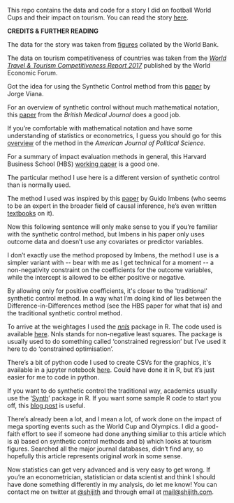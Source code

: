 This repo contains the data and code for a story I did on football World Cups and their impact on tourism. You can read the story [here](https://shijithpk.github.io/world_cup_tourism/index.html).

**CREDITS & FURTHER READING**

The data for the story was taken from [figures](https://data.worldbank.org/indicator/ST.INT.RCPT.CD?view=chart) collated by the World Bank.

The data on tourism competitiveness of countries was taken from the [*World Travel & Tourism Competitiveness Report 2017*](http://reports.weforum.org/travel-and-tourism-competitiveness-report-2017/downloads/) published by the World Economic Forum.

Got the idea for using the Synthetic Control method from this [paper](https://papers.ssrn.com/sol3/papers.cfm?abstract_id=3160934) by Jorge Viana.

For an overview of synthetic control without much mathematical notation, this [paper](http://jech.bmj.com/content/jech/early/2018/04/13/jech-2017-210106.full.pdf) from the *British Medical Journal* does a good job.

If you&rsquo;re comfortable with mathematical notation and have some understanding of statistics or econometrics, I guess you should go for this [overview](https://web.stanford.edu/~jhain/Paper/AJPS2015a.pdf) of the method in the *American Journal of Political Science.*

For a summary of impact evaluation methods in general, this Harvard Business School (HBS) [working paper](https://dash.harvard.edu/bitstream/handle/1/25757697/16-049.pdf?sequence=1) is a good one.

The particular method I use here is a different version of synthetic control than is normally used.

The method I used was inspired by this [paper](http://www.nber.org/papers/w22791.pdf) by Guido Imbens (who seems to be an expert in the broader field of causal inference, he&rsquo;s even written [textbooks](https://www.cambridge.org/core/books/causal-inference-for-statistics-social-and-biomedical-sciences/71126BE90C58F1A431FE9B2DD07938AB) on it).

Now this following sentence will only make sense to you if you&rsquo;re familiar with the synthetic control method, but Imbens in his paper only uses outcome data and doesn&rsquo;t use any covariates or predictor variables.

I don&rsquo;t exactly use the method proposed by Imbens, the method I use is a simpler variant with -- bear with me as I get technical for a moment -- a non-negativity constraint on the coefficients for the outcome variables, while the intercept is allowed to be either positive or negative.

By allowing only for positive coefficients, it's closer to the 'traditional' synthetic control method. In a way what I&rsquo;m doing kind of lies between the Difference-in-Differences method (see the HBS paper for what that is) and the traditional synthetic control method.

To arrive at the weightages I used the [*nnls*](https://cran.r-project.org/package=nnls) package in R. The code used is available [here](the_analysis.R). Nnls stands for non-negative least squares. The package is usually used to do something called &lsquo;constrained regression&rsquo; but I&rsquo;ve used it here to do &lsquo;constrained optimisation&rsquo;.

There&rsquo;s a bit of python code I used to create CSVs for the graphics, it's available in a jupyter notebook [here](python_data_prep.ipynb). Could have done it in R, but it&rsquo;s just easier for me to code in python.

If you want to do synthetic control the traditional way, academics usually use the &lsquo;[Synth](https://cran.r-project.org/package=Synth)&rsquo; package in R. If you want some sample R code to start you off, this [blog post](https://thesamuelsoncondition.com/2016/04/29/more-public-policy-analysis-synthetic-control-in-under-an-hour/) is useful.

There&rsquo;s already been a lot, and I mean a lot, of work done on the impact of mega sporting events such as the World Cup and Olympics. I did a good-faith effort to see if someone had done anything similiar to this article which is a) based on synthetic control methods and b) which looks at tourism figures. Searched all the major journal databases, didn&rsquo;t find any, so hopefully this article represents original work in some sense.

Now statistics can get very advanced and is very easy to get wrong. If you&rsquo;re an econometrician, statistician or data scientist and think I should have done something differently in my analysis, do let me know! You can contact me on twitter at [@shijith](https://twitter.com/shijith) and through email at [mail@shijith.com](mailto:mail@shijith.com).
